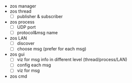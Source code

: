 * zos manager
* zos thread
    * [ ] publisher & subscriber
* zos process
    * [ ] UDP port
    * [ ] protocol&msg name
* zos LAN
    * [ ] discover
    * [ ] choose msg (prefer for each msg)
* zos gui
    * [ ] viz for msg info in different level (thread/process/LAN)
    * [ ] config each msg
    * [ ] viz for msg
* zos cmd